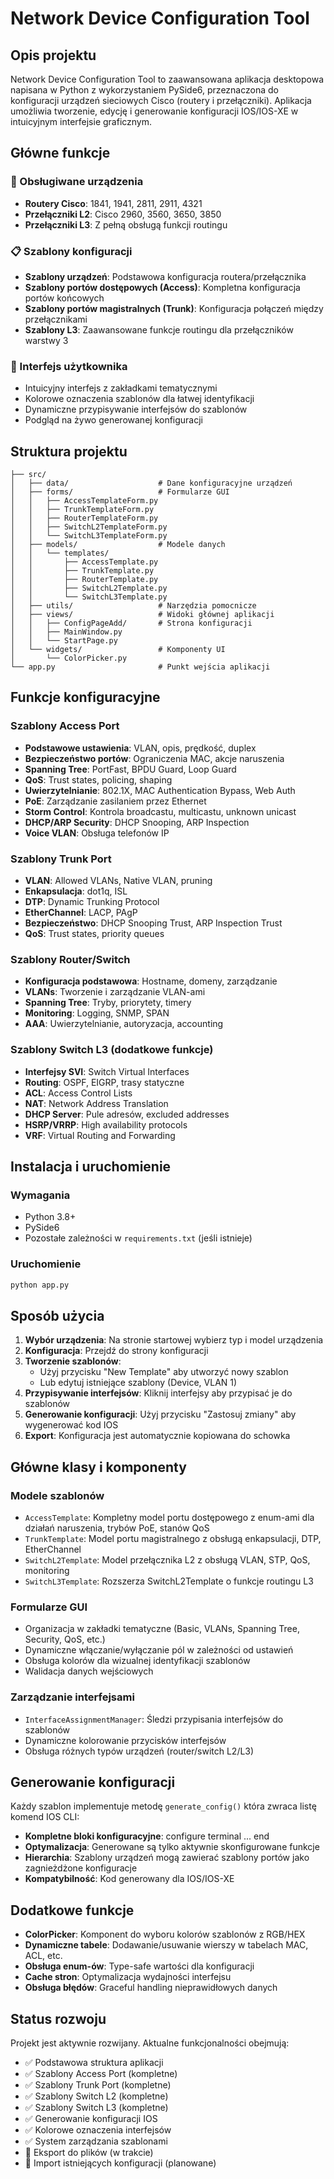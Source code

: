 # Network Device Configuration Tool

## Opis projektu

Network Device Configuration Tool to zaawansowana aplikacja desktopowa napisana w Python z wykorzystaniem PySide6, przeznaczona do konfiguracji urządzeń sieciowych Cisco (routery i przełączniki). Aplikacja umożliwia tworzenie, edycję i generowanie konfiguracji IOS/IOS-XE w intuicyjnym interfejsie graficznym.

## Główne funkcje

### 🔧 Obsługiwane urządzenia
- **Routery Cisco**: 1841, 1941, 2811, 2911, 4321
- **Przełączniki L2**: Cisco 2960, 3560, 3650, 3850
- **Przełączniki L3**: Z pełną obsługą funkcji routingu

### 📋 Szablony konfiguracji
- **Szablony urządzeń**: Podstawowa konfiguracja routera/przełącznika
- **Szablony portów dostępowych (Access)**: Kompletna konfiguracja portów końcowych
- **Szablony portów magistralnych (Trunk)**: Konfiguracja połączeń między przełącznikami
- **Szablony L3**: Zaawansowane funkcje routingu dla przełączników warstwy 3

### 🎨 Interfejs użytkownika
- Intuicyjny interfejs z zakładkami tematycznymi
- Kolorowe oznaczenia szablonów dla łatwej identyfikacji
- Dynamiczne przypisywanie interfejsów do szablonów
- Podgląd na żywo generowanej konfiguracji

## Struktura projektu

```
├── src/
│   ├── data/                    # Dane konfiguracyjne urządzeń
│   ├── forms/                   # Formularze GUI
│   │   ├── AccessTemplateForm.py
│   │   ├── TrunkTemplateForm.py
│   │   ├── RouterTemplateForm.py
│   │   ├── SwitchL2TemplateForm.py
│   │   └── SwitchL3TemplateForm.py
│   ├── models/                  # Modele danych
│   │   └── templates/
│   │       ├── AccessTemplate.py
│   │       ├── TrunkTemplate.py
│   │       ├── RouterTemplate.py
│   │       ├── SwitchL2Template.py
│   │       └── SwitchL3Template.py
│   ├── utils/                   # Narzędzia pomocnicze
│   ├── views/                   # Widoki głównej aplikacji
│   │   ├── ConfigPageAdd/       # Strona konfiguracji
│   │   ├── MainWindow.py
│   │   └── StartPage.py
│   └── widgets/                 # Komponenty UI
│       └── ColorPicker.py
└── app.py                       # Punkt wejścia aplikacji
```

## Funkcje konfiguracyjne

### Szablony Access Port
- **Podstawowe ustawienia**: VLAN, opis, prędkość, duplex
- **Bezpieczeństwo portów**: Ograniczenia MAC, akcje naruszenia
- **Spanning Tree**: PortFast, BPDU Guard, Loop Guard
- **QoS**: Trust states, policing, shaping
- **Uwierzytelnianie**: 802.1X, MAC Authentication Bypass, Web Auth
- **PoE**: Zarządzanie zasilaniem przez Ethernet
- **Storm Control**: Kontrola broadcastu, multicastu, unknown unicast
- **DHCP/ARP Security**: DHCP Snooping, ARP Inspection
- **Voice VLAN**: Obsługa telefonów IP

### Szablony Trunk Port
- **VLAN**: Allowed VLANs, Native VLAN, pruning
- **Enkapsulacja**: dot1q, ISL
- **DTP**: Dynamic Trunking Protocol
- **EtherChannel**: LACP, PAgP
- **Bezpieczeństwo**: DHCP Snooping Trust, ARP Inspection Trust
- **QoS**: Trust states, priority queues

### Szablony Router/Switch
- **Konfiguracja podstawowa**: Hostname, domeny, zarządzanie
- **VLANs**: Tworzenie i zarządzanie VLAN-ami
- **Spanning Tree**: Tryby, priorytety, timery
- **Monitoring**: Logging, SNMP, SPAN
- **AAA**: Uwierzytelnianie, autoryzacja, accounting

### Szablony Switch L3 (dodatkowe funkcje)
- **Interfejsy SVI**: Switch Virtual Interfaces
- **Routing**: OSPF, EIGRP, trasy statyczne
- **ACL**: Access Control Lists
- **NAT**: Network Address Translation
- **DHCP Server**: Pule adresów, excluded addresses
- **HSRP/VRRP**: High availability protocols
- **VRF**: Virtual Routing and Forwarding

## Instalacja i uruchomienie

### Wymagania
- Python 3.8+
- PySide6
- Pozostałe zależności w `requirements.txt` (jeśli istnieje)

### Uruchomienie
```bash
python app.py
```

## Sposób użycia

1. **Wybór urządzenia**: Na stronie startowej wybierz typ i model urządzenia
2. **Konfiguracja**: Przejdź do strony konfiguracji
3. **Tworzenie szablonów**: 
   - Użyj przycisku "New Template" aby utworzyć nowy szablon
   - Lub edytuj istniejące szablony (Device, VLAN 1)
4. **Przypisywanie interfejsów**: Kliknij interfejsy aby przypisać je do szablonów
5. **Generowanie konfiguracji**: Użyj przycisku "Zastosuj zmiany" aby wygenerować kod IOS
6. **Export**: Konfiguracja jest automatycznie kopiowana do schowka

## Główne klasy i komponenty

### Modele szablonów
- `AccessTemplate`: Kompletny model portu dostępowego z enum-ami dla działań naruszenia, trybów PoE, stanów QoS
- `TrunkTemplate`: Model portu magistralnego z obsługą enkapsulacji, DTP, EtherChannel
- `SwitchL2Template`: Model przełącznika L2 z obsługą VLAN, STP, QoS, monitoring
- `SwitchL3Template`: Rozszerza SwitchL2Template o funkcje routingu L3

### Formularze GUI
- Organizacja w zakładki tematyczne (Basic, VLANs, Spanning Tree, Security, QoS, etc.)
- Dynamiczne włączanie/wyłączanie pól w zależności od ustawień
- Obsługa kolorów dla wizualnej identyfikacji szablonów
- Walidacja danych wejściowych

### Zarządzanie interfejsami
- `InterfaceAssignmentManager`: Śledzi przypisania interfejsów do szablonów
- Dynamiczne kolorowanie przycisków interfejsów
- Obsługa różnych typów urządzeń (router/switch L2/L3)

## Generowanie konfiguracji

Każdy szablon implementuje metodę `generate_config()` która zwraca listę komend IOS CLI:

- **Kompletne bloki konfiguracyjne**: configure terminal ... end
- **Optymalizacja**: Generowane są tylko aktywnie skonfigurowane funkcje
- **Hierarchia**: Szablony urządzeń mogą zawierać szablony portów jako zagnieżdżone konfiguracje
- **Kompatybilność**: Kod generowany dla IOS/IOS-XE

## Dodatkowe funkcje

- **ColorPicker**: Komponent do wyboru kolorów szablonów z RGB/HEX
- **Dynamiczne tabele**: Dodawanie/usuwanie wierszy w tabelach MAC, ACL, etc.
- **Obsługa enum-ów**: Type-safe wartości dla konfiguracji
- **Cache stron**: Optymalizacja wydajności interfejsu
- **Obsługa błędów**: Graceful handling nieprawidłowych danych

## Status rozwoju

Projekt jest aktywnie rozwijany. Aktualne funkcjonalności obejmują:
- ✅ Podstawowa struktura aplikacji
- ✅ Szablony Access Port (kompletne)
- ✅ Szablony Trunk Port (kompletne)
- ✅ Szablony Switch L2 (kompletne)
- ✅ Szablony Switch L3 (kompletne)
- ✅ Generowanie konfiguracji IOS
- ✅ Kolorowe oznaczenia interfejsów
- ✅ System zarządzania szablonami
- 🔄 Eksport do plików (w trakcie)
- 🔄 Import istniejących konfiguracji (planowane)

